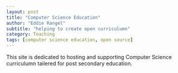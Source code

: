 ```yaml
---
layout: post
title: "Computer Science Education"
author: "Eddie Rangel"
subtitle: "helping to create open curriculumn"
category: Teaching
tags: [computer science education, open source]
---
```


This site is dedicated to hosting and supporting Computer Science curriculumn tailered for post secondary education.  



 